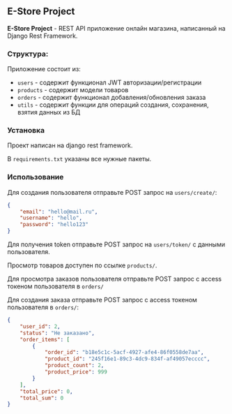 ## E-Store Project
**E-Store Project** - REST API приложение онлайн магазина, написанный на Django Rest Framework.

### Структура:
Приложение состоит из:
- `users` - содержит функционал JWT авторизации/регистрации
- `products` - содержит модели товаров
- `orders` - содержит функционал добавления/обновления заказа
- `utils` - содержит функции для операций создания, сохранения, взятия данных из БД

### Установка
Проект написан на django rest framework.

В `requirements.txt` указаны все нужные пакеты.

### Использование
Для создания пользователя отправьте POST запрос на `users/create/`:
```JSON
{
    "email": "hello@mail.ru",
    "username": "hello",
    "password": "hello123"
}
```

Для получения token отправьте POST запрос на `users/token/` с данными пользователя.

Просмотр товаров доступен по ссылке `products/`.

Для просмотра заказов пользователя отправьте POST запрос с access токеном пользователя в `orders/`

Для создания заказа отправьте POST запрос с access токеном пользователя в `orders/`:
```JSON
{
    "user_id": 2,
    "status": "Не заказано",
    "order_items": [
        {
            "order_id": "b18e5c1c-5acf-4927-afe4-86f0558de7aa",
            "product_id": "245f16e1-89c3-4dc9-834f-af49057ecccc",
            "product_count": 2,
            "product_price": 999
        }
    ],
    "total_price": 0,
    "total_sum": 0
}
```